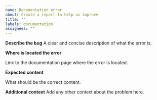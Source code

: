 ```yaml
---
name: Documentation error
about: Create a report to help us improve
title: ""
labels: documentation
assignees: ""
---
```


**Describe the bug**
A clear and concise description of what the error is.

**Where is located the error**

Link to the documentation page where the error is located.

**Expected content**

What should be the correct content.

**Additional context**
Add any other context about the problem here.
